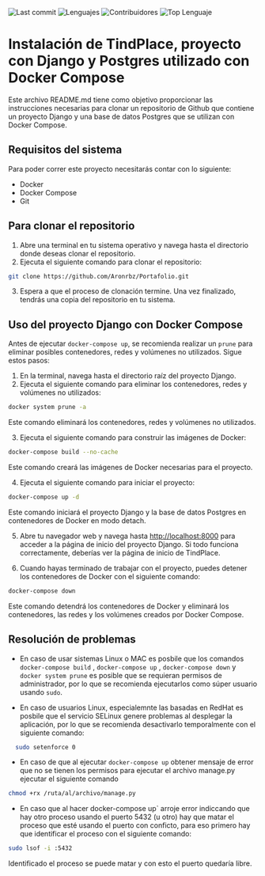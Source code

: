 ![Last commit](https://img.shields.io/github/last-commit/RobertoASF/Portafolio?logo=git&logoColor=green&label=Último%20Commit)
![Lenguajes](https://img.shields.io/github/languages/count/RobertoASF/Portafolio?color=purple&label=Lenguajes)
![Contribuidores](https://img.shields.io/github/contributors/RobertoASF/Portafolio?color=green&label=Contribuidores)
![Top Lenguaje](https://img.shields.io/github/languages/top/RobertoASF/Portafolio?color=blue)

# Instalación de TindPlace, proyecto con Django y Postgres utilizado con Docker Compose

Este archivo README.md tiene como objetivo proporcionar las instrucciones necesarias para clonar un repositorio de Github que contiene un proyecto Django y una base de datos Postgres que se utilizan con Docker Compose.

## Requisitos del sistema

Para poder correr este proyecto necesitarás contar con lo siguiente:

* Docker 
* Docker Compose
* Git 

## Para clonar el repositorio

1. Abre una terminal en tu sistema operativo y navega hasta el directorio donde deseas clonar el repositorio.
2. Ejecuta el siguiente comando para clonar el repositorio:

```bash
git clone https://github.com/Aronrbz/Portafolio.git 
```

3. Espera a que el proceso de clonación termine. Una vez finalizado, tendrás una copia del repositorio en tu sistema.

## Uso del proyecto Django con Docker Compose

Antes de ejecutar `docker-compose up`, se recomienda realizar un `prune` para eliminar posibles contenedores, redes y volúmenes no utilizados. Sigue estos pasos:

1. En la terminal, navega hasta el directorio raíz del proyecto Django.
2. Ejecuta el siguiente comando para eliminar los contenedores, redes y volúmenes no utilizados:

```bash
docker system prune -a
```


Este comando eliminará los contenedores, redes y volúmenes no utilizados.

3. Ejecuta el siguiente comando para construir las imágenes de Docker:

```bash
docker-compose build --no-cache
```

Este comando creará las imágenes de Docker necesarias para el proyecto.

4. Ejecuta el siguiente comando para iniciar el proyecto:

```bash
docker-compose up -d
```

Este comando iniciará el proyecto Django y la base de datos Postgres en contenedores de Docker en modo detach.

5. Abre tu navegador web y navega hasta [http://localhost:8000](http://localhost:8000) para acceder a la página de inicio del proyecto Django. Si todo funciona correctamente, deberías ver la página de inicio de TindPlace.

6. Cuando hayas terminado de trabajar con el proyecto, puedes detener los contenedores de Docker con el siguiente comando:
```bash
docker-compose down
```


Este comando detendrá los contenedores de Docker y eliminará los contenedores, las redes y los volúmenes creados por Docker Compose.


## Resolución de problemas

* En caso de usar sistemas Linux o MAC es posbile que los comandos `docker-compose build` , `docker-compose up` , `docker-compose down` y `docker system prune` es posible que se requieran permisos de administrador, por lo que se recomienda ejecutarlos como súper usuario usando `sudo`.

* En caso de usuarios Linux, especialemnte las basadas en RedHat es posbile que el servicio SELinux genere problemas al desplegar la aplicación, por lo que se recomienda desactivarlo temporalmente con el siguiente comando: 
```sh
  sudo setenforce 0
  ```
* En caso de que al ejecutar `docker-compose up` obtener mensaje de error que no se tienen los permisos para ejecutar el archivo manage.py ejecutar el siguiente comando
```bash
chmod +rx /ruta/al/archivo/manage.py
```
 * En caso que al hacer docker-compose up` arroje error indiccando que hay otro proceso usando el puerto 5432 (u otro) hay que matar el proceso que esté usando el puerto con conficto, para eso primero hay que identificar el proceso con el siguiente comando:
```bash
sudo lsof -i :5432
```
Identificado el proceso se puede matar y con esto el puerto quedaría libre.


